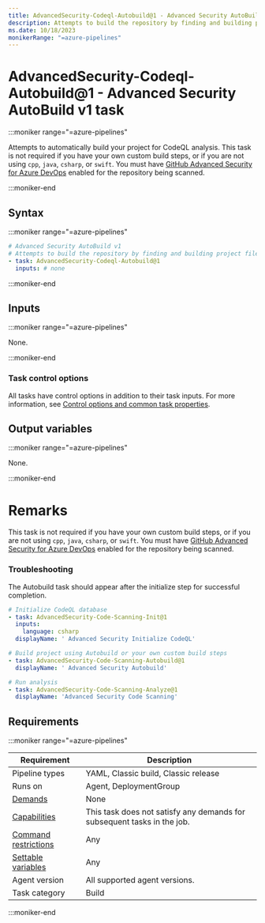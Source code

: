 ```yaml
---
title: AdvancedSecurity-Codeql-Autobuild@1 - Advanced Security AutoBuild v1 task
description: Attempts to build the repository by finding and building project files in the source folder.
ms.date: 10/18/2023
monikerRange: "=azure-pipelines"
---
```


# AdvancedSecurity-Codeql-Autobuild@1 - Advanced Security AutoBuild v1 task

<!-- :::description::: -->
:::moniker range="=azure-pipelines"

<!-- :::editable-content name="description"::: -->
Attempts to automatically build your project for CodeQL analysis. This task is not required if you have your own custom build steps, or if you are not using `cpp`, `java`, `csharp`, or `swift`. You must have [GitHub Advanced Security for Azure DevOps](/azure/devops/repos/security/configure-github-advanced-security-features) enabled for the repository being scanned.  
<!-- :::editable-content-end::: -->

:::moniker-end
<!-- :::description-end::: -->

<!-- :::syntax::: -->
## Syntax

:::moniker range="=azure-pipelines"

```yaml
# Advanced Security AutoBuild v1
# Attempts to build the repository by finding and building project files in the source folder.
- task: AdvancedSecurity-Codeql-Autobuild@1
  inputs: # none
```

:::moniker-end
<!-- :::syntax-end::: -->

<!-- :::inputs::: -->
## Inputs

<!-- :::item name="emptyCollectionValue"::: -->
:::moniker range="=azure-pipelines"

None.

:::moniker-end
<!-- :::item-end::: -->

### Task control options

All tasks have control options in addition to their task inputs. For more information, see [Control options and common task properties](/azure/devops/pipelines/yaml-schema/steps-task#common-task-properties).
<!-- :::inputs-end::: -->

<!-- :::outputVariables::: -->
## Output variables

:::moniker range="=azure-pipelines"

None.

:::moniker-end
<!-- :::outputVariables-end::: -->

<!-- :::remarks::: -->
<!-- :::editable-content name="remarks"::: -->
# Remarks

This task is not required if you have your own custom build steps, or if you are not using `cpp`, `java`, `csharp`, or `swift`. You must have [GitHub Advanced Security for Azure DevOps](/azure/devops/repos/security/configure-github-advanced-security-features) enabled for the repository being scanned.

### Troubleshooting

The Autobuild task should appear after the initialize step for successful completion.

```YAML
# Initialize CodeQL database 
- task: AdvancedSecurity-Code-Scanning-Init@1 
  inputs: 
    language: csharp 
  displayName: ' Advanced Security Initialize CodeQL' 

# Build project using Autobuild or your own custom build steps 
- task: AdvancedSecurity-Code-Scanning-Autobuild@1 
  displayName: ' Advanced Security Autobuild' 

# Run analysis 
- task: AdvancedSecurity-Code-Scanning-Analyze@1 
  displayName: 'Advanced Security Code Scanning' 
```
<!-- :::editable-content-end::: -->
<!-- :::remarks-end::: -->

<!-- :::examples::: -->
<!-- :::editable-content name="examples"::: -->
<!-- :::editable-content-end::: -->
<!-- :::examples-end::: -->

<!-- :::properties::: -->
## Requirements

:::moniker range="=azure-pipelines"

| Requirement | Description |
|-------------|-------------|
| Pipeline types | YAML, Classic build, Classic release |
| Runs on | Agent, DeploymentGroup |
| [Demands](/azure/devops/pipelines/process/demands) | None |
| [Capabilities](/azure/devops/pipelines/agents/agents#capabilities) | This task does not satisfy any demands for subsequent tasks in the job. |
| [Command restrictions](/azure/devops/pipelines/security/templates#agent-logging-command-restrictions) | Any |
| [Settable variables](/azure/devops/pipelines/security/templates#agent-logging-command-restrictions) | Any |
| Agent version | All supported agent versions. |
| Task category | Build |

:::moniker-end
<!-- :::properties-end::: -->

<!-- :::see-also::: -->
<!-- :::editable-content name="seeAlso"::: -->
<!-- :::editable-content-end::: -->
<!-- :::see-also-end::: -->